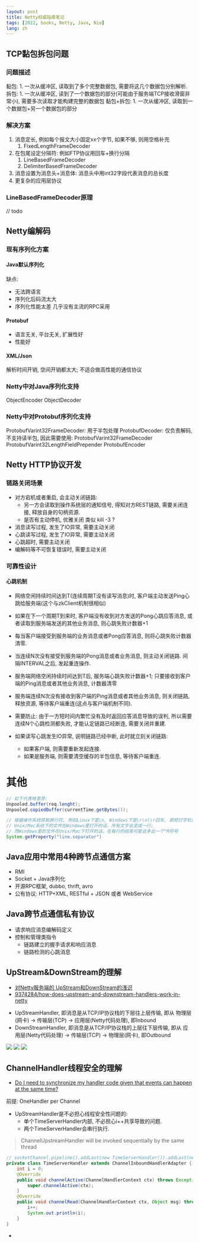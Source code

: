 ```yaml
---
layout: post
title: Netty权威指南笔记
tags: [2022, books, Netty, Java, Nio]
lang: zh
---
```



## TCP黏包拆包问题
### 问题描述
黏包: 
    1. 一次从缓冲区, 读取到了多个完整数据包, 需要将这几个数据包分别解析.
拆包:
    1. 一次从缓冲区, 读到了一个数据包的部分(可能由于服务端TCP接收滑窗非常小), 需要多次读取才能构建完整的数据包
黏包+拆包:
    1. 一次从缓冲区, 读取到一个数据包+另一个数据包的部分

### 解决方案 
1. 消息定长, 例如每个报文大小固定xx个字节, 如果不够, 则用空格补充
   1. FixedLengthFrameDecoder
2. 在包尾设定分隔符: 例如FTP协议用回车+换行分隔
   1. LineBasedFrameDecoder
   2. DelimiterBasedFrameDecoder
3. 消息设置为消息头+消息体: 消息头中用int32字段代表消息的总长度
4. 更复杂的应用层协议

### LineBasedFrameDecoder原理
// todo

## Netty编解码
### 现有序列化方案
#### Java默认序列化
缺点:
* 无法跨语言
* 序列化后码流太大
* 序列化性能太差
几乎没有主流的RPC采用

#### Protobuf
* 语言无关, 平台无关, 扩展性好
* 性能好

#### XML/Json
解析时间开销, 空间开销都太大; 不适合做高性能的通信协议

### Netty中对Java序列化支持
ObjectEncoder
ObjectDecoder

### Netty中对Protobuf序列化支持
ProtobufVarint32FrameDecoder: 用于半包处理
ProtobufDecoder: 仅负责解码, 不支持读半包, 因此需要使用: ProtobufVarint32FrameDecoder
ProtobufVarint32LengthFieldPrepender
ProtobufEncoder

## Netty HTTP协议开发

### 链路关闭场景
* 对方宕机或者重启, 会主动关闭链路:
  * 另一方会读取到操作系统层的通知信号, 得知对方REST链路, 需要关闭连接, 释放自身的句柄资源.
  * 是否有主动停机, 优雅关闭 类似 kill -3 ? 
* 消息读写过程, 发生了IO异常, 需要主动关闭
* 心跳读写过程, 发生了IO异常, 需要主动关闭
* 心跳超时, 需要主动关闭
* 编解码等不可恢复错误时, 需要主动关闭

### 可靠性设计
#### 心跳机制
* 网络空闲持续时间达到T(连续周期T没有读写消息)时, 客户端主动发送Ping心跳给服务端(这个与zkClient机制很相似)
* 如果在下一个周期T到来时, 客户端没有收到对方发送的Pong心跳应答消息, 或者读取到服务端发送的其他业务消息, 则心跳失败计数器+1
* 每当客户端接受到服务端的业务消息或者Pong应答消息, 则将心跳失败计数器清零.
* 当连续N次没有接受到服务端的Pong消息或者业务消息, 则主动关闭链路. 间隔INTERVAL之后, 发起重连操作.

* 服务端网络空闲持续时间达到T后, 服务端心跳失败计数器+1; 只要接收到客户端的Ping消息或者其他业务消息, 计数器清零
* 服务端连续N次没有接收到客户端的Ping消息或者其他业务消息, 则关闭链路, 释放资源, 等待客户端重连(这点与客户端机制不同).

* 需要防止: 由于一方短时间内繁忙没有及时返回应答消息导致的误判, 所以需要连续N个心跳检测都失败, 才能认定链路已经断连, 需要关闭并重建.
* 如果读写心跳发生IO异常, 说明链路已经中断, 此时就立刻关闭链路:
  * 如果客户端, 则需要重新发起连接.
  * 如果是服务端, 则需要清空缓存的半包信息, 等待客户端重连. 



# 其他
```java
// 如下代表啥意思:
Unpooled.buffer(req.lenght);
Unpooled.copiedBuffer(currentTime.getBytes());
```

```java
// 根据操作系统获取换行符, 例如Linux下是\n, Windows下是\r\n(\r回车, 即把打字机针头放到行首; \n换行, 即把纸向下移动一行), Mac下是\r
// Unix/Mac系统下的文件在Windows里打开的话，所有文字会变成一行; 
// 而Windows里的文件在Unix/Mac下打开的话，在每行的结尾可能会多出一个^M符号
System.getProperty("line.separator")
```


## Java应用中常用4种跨节点通信方案
* RMI
* Socket + Java序列化
* 开源RPC框架, dubbo, thrift, avro
* 公有协议: HTTP+XML, RESTful + JSON 或者 WebService

## Java跨节点通信私有协议
* 请求响应消息编解码定义
* 控制和管理类指令
  * 链路建立的握手请求和响应消息
  * 链路检测的心跳消息


## UpStream&DownStream的理解

- [对Netty服务端的 UpStream和DownStream的浅识](https://blog.csdn.net/hills/article/details/46766665)
- [9374284/how-does-upstream-and-downstream-handlers-work-in-netty](https://stackoverflow.com/questions/9374284/how-does-upstream-and-downstream-handlers-work-in-netty)

* UpStreamHandler, 即消息是从TCP/IP协议栈的下层往上层传输, 即从 物理层(网卡) -> 传输层(TCP) -> 应用层(Netty代码处理), 即Inbound
* DownStreamHandler, 即消息是从TCP/IP协议栈的上层往下层传输, 即从 应用层(Netty代码处理) -> 传输层(TCP) -> 物理层(网卡), 即Outbound

![](https://davywalker-bucket.oss-cn-shanghai.aliyuncs.com/img/202208071208885.png)
![](https://davywalker-bucket.oss-cn-shanghai.aliyuncs.com/img/202208071206397.png)
![](https://davywalker-bucket.oss-cn-shanghai.aliyuncs.com/img/202208071207489.png)

## ChannelHandler线程安全的理解

- [Do I need to synchronize my handler code given that events can happen at the same time?](https://netty.io/3.8/guide/#architecture.8.5)

前提: OneHandler per Channel
- UpStreamHandler是不必担心线程安全性问题的:
  - 单个TimeServerHandler内部, 不必担心i++共享导致的问题. 
  - 两个TimeServerHandler会串行执行. 

> ChannelUpstreamHandler will be invoked sequentially by the same thread

```java
// socketChannel.pipeline().addLast(new TimeServerHandler()).addLast(new TimeServerHandler());
private class TimeServerHandler extends ChannelInboundHandlerAdapter {
    int i = 0;
    @Override
    public void channelActive(ChannelHandlerContext ctx) throws Exception {
        super.channelActive(ctx);
    }
    @Override
    public void channelRead(ChannelHandlerContext ctx, Object msg) throws Exception {
        i++;
        System.out.println(i);
    }
}

```
- 





